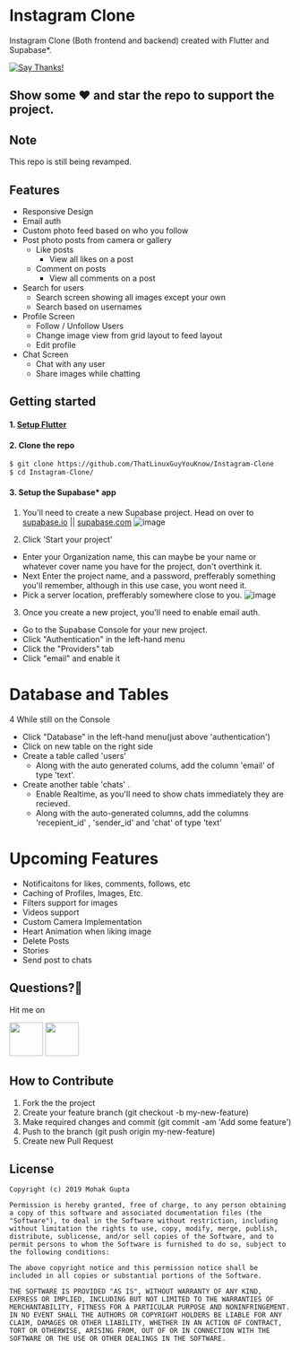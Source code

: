 # Instagram Clone

Instagram Clone (Both frontend and backend) created with Flutter and Supabase*.

[![Say Thanks!](https://img.shields.io/badge/Say%20Thanks-!-1EAEDB.svg)](https://saythanks.io/to/mohak1283)

## Show some :heart: and star the repo to support the project.

## Note
This repo is still being revamped.

## Features
* Responsive Design
* Email auth
 * Custom photo feed based on who you follow
 * Post photo posts from camera or gallery
   * Like posts
      * View all likes on a post
   * Comment on posts
        * View all comments on a post
 * Search for users
    * Search screen showing all images except your own
    * Search based on usernames
 * Profile Screen
   * Follow / Unfollow Users
   * Change image view from grid layout to feed layout
   * Edit profile
 * Chat Screen
    * Chat with any user
    * Share images while chatting
 
## Getting started


#### 1. [Setup Flutter](https://flutter.io/setup/)

#### 2. Clone the repo

```sh
$ git clone https://github.com/ThatLinuxGuyYouKnow/Instagram-Clone
$ cd Instagram-Clone/
```

#### 3. Setup the Supabase* app

1. You'll need to create a new Supabase project. Head on over to [supabase.io](supabase.io) || [supabase.com](supabase.com)
 ![image](https://github.com/ThatLinuxGuyYouKnow/Instagram-Clone/assets/92615787/f6079fa0-413d-466e-b40e-5f421635f93f)

2. Click 'Start your project'
   
* Enter your Organization name, this can maybe be your name or whatever cover name you have for the project, don't overthink it.
* Next Enter the project name, and a password, prefferably something you'll remember, although in this use case, you wont need it.
* Pick a server location, prefferably somewhere close to you.
   ![image](https://github.com/ThatLinuxGuyYouKnow/Instagram-Clone/assets/92615787/a60eb63f-e2c3-4e43-8164-4b071123c010)

3. Once you create a new project, you'll need to enable email auth.

* Go to the Supabase Console for your new project.
* Click "Authentication" in the left-hand menu
* Click the "Providers" tab
* Click "email" and enable it

  
# Database and Tables
4 While still on the Console
* Click "Database" in the left-hand menu(just above 'authentication')
* Click on new table on the right side
* Create a table called 'users'
  - Along with the auto generated colums, add the column 'email' of type 'text'.
* Create another table 'chats' .
  - Enable Realtime, as you'll need to show chats immediately they are recieved.
  - Along with the auto-generated columns, add the columns 'recepient_id' , 'sender_id' and 'chat' of type 'text'

# Upcoming Features
 -  Notificaitons for likes, comments, follows, etc
 -  Caching of Profiles, Images, Etc.
 -  Filters support for images
 -  Videos support
 -  Custom Camera Implementation
 -  Heart Animation when liking image
 -  Delete Posts
 -  Stories
 -  Send post to chats
 
 ## Questions?🤔
 
 Hit me on
 
<a href="https://threads.net"><img src="https://user-images.githubusercontent.com/35039342/55471524-8e24cb00-5627-11e9-9389-58f3d4419153.png" width="60"></a>
<a href="www.linkedin.com/in/ayobami-alabi-53b936247"><img src="https://user-images.githubusercontent.com/35039342/55471530-94b34280-5627-11e9-8c0e-6fe86a8406d6.png" width="60"></a>


## How to Contribute
1. Fork the the project
2. Create your feature branch (git checkout -b my-new-feature)
3. Make required changes and commit (git commit -am 'Add some feature')
4. Push to the branch (git push origin my-new-feature)
5. Create new Pull Request

## License

    Copyright (c) 2019 Mohak Gupta
    
    Permission is hereby granted, free of charge, to any person obtaining a copy of this software and associated documentation files (the "Software"), to deal in the Software without restriction, including without limitation the rights to use, copy, modify, merge, publish, distribute, sublicense, and/or sell copies of the Software, and to permit persons to whom the Software is furnished to do so, subject to the following conditions:
    
    The above copyright notice and this permission notice shall be included in all copies or substantial portions of the Software.
    
    THE SOFTWARE IS PROVIDED "AS IS", WITHOUT WARRANTY OF ANY KIND, EXPRESS OR IMPLIED, INCLUDING BUT NOT LIMITED TO THE WARRANTIES OF MERCHANTABILITY, FITNESS FOR A PARTICULAR PURPOSE AND NONINFRINGEMENT. IN NO EVENT SHALL THE AUTHORS OR COPYRIGHT HOLDERS BE LIABLE FOR ANY CLAIM, DAMAGES OR OTHER LIABILITY, WHETHER IN AN ACTION OF CONTRACT, TORT OR OTHERWISE, ARISING FROM, OUT OF OR IN CONNECTION WITH THE SOFTWARE OR THE USE OR OTHER DEALINGS IN THE SOFTWARE.
